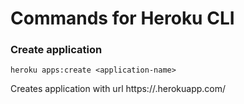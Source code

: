 # Commands for Heroku CLI

### Create application

```
heroku apps:create <application-name>
```

Creates application with url https://<application-name>.herokuapp.com/
